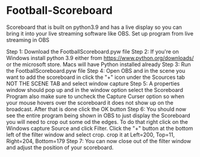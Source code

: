 # Football-Scoreboard
Scoreboard that is built on python3.9 and has a live display so you can bring it into your live streaming software like OBS.
Set up program from live streaming in OBS

Step 1: Download the FootballScoreboard.pyw file
Step 2: If you're on Windows install python 3.9 either from https://www.python.org/downloads/ or the microsoft store. Macs will have Python installed already
Step 3: Run the FootballScoreboard.pyw file
Step 4: Open OBS and in the scene you want to add the scoreboard in click the "+" icon under the Scources tab NOT THE SCENE TAB and select window capture
Step 5: A properties window should pop up and in the window option select the Scoreboard Program also make sure to uncheck the Capture Curser option 
          so when your mouse hovers over the scoreboard it does not show up on the broadcast. After that is done click the OK button
Step 6: You should now see the entire program being shown in OBS to just display the Scoreboard you will need to crop out some od the edges.
          To do that right click on the Windows capture Source and click Filter. Click the "+" button at the bottom left of the filter window and select crop.
          crop it at Left=200, Top=11, Right=204, Bottom=179
Step 7: You can now close out of the filter window and adjust the position of your scoreboard.
